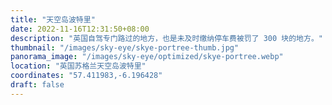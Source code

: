 ```yaml
---
title: "天空岛波特里"
date: 2022-11-16T12:31:50+08:00
description: "英国自驾专门路过的地方，也是未及时缴纳停车费被罚了 300 块的地方。"
thumbnail: "/images/sky-eye/skye-portree-thumb.jpg"
panorama_image: "/images/sky-eye/optimized/skye-portree.webp"
location: "英国苏格兰天空岛波特里"
coordinates: "57.411983,-6.196428"
draft: false
---
```

